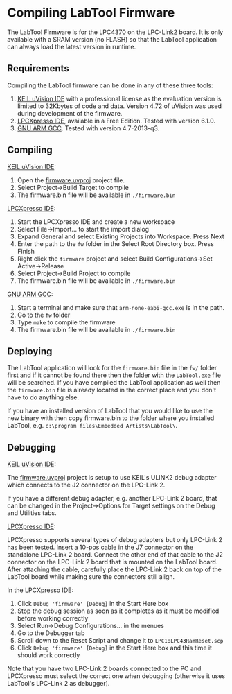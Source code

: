 Compiling LabTool Firmware
==========================
The LabTool Firmware is for the LPC4370 on the LPC-Link2 board. It is only available with a SRAM version (no FLASH) so that the LabTool application can always load the latest version in runtime.

Requirements
------------
Compiling the LabTool firmware can be done in any of these three tools:

1. [KEIL uVision IDE](http://www.keil.com/uvision/) with a professional license as the evaluation version is limited to 32Kbytes of code and data. Version 4.72 of uVision was used during development of the firmware.
2. [LPCXpresso IDE](http://www.lpcware.com/lpcxpresso/home), available in a Free Edition. Tested with version 6.1.0.
3. [GNU ARM GCC](https://launchpad.net/gcc-arm-embedded). Tested with version 4.7-2013-q3.

Compiling
---------
[KEIL uVision IDE](http://www.keil.com/uvision/):

1. Open the [firmware.uvproj](program/uVision/firmware.uvproj) project file.
2. Select Project->Build Target to compile
3. The firmware.bin file will be available in `./firmware.bin`


[LPCXpresso IDE](http://www.lpcware.com/lpcxpresso/home):

1. Start the LPCXpresso IDE and create a new workspace
2. Select File->Import... to start the import dialog
3. Expand General and select Existing Projects into Workspace. Press Next
4. Enter the path to the `fw` folder in the Select Root Directory box. Press Finish
5. Right click the `firmware` project and select Build Configurations->Set Active->Release
6. Select Project->Build Project to compile
7. The firmware.bin file will be available in `./firmware.bin`


[GNU ARM GCC](https://launchpad.net/gcc-arm-embedded):

1. Start a terminal and make sure that `arm-none-eabi-gcc.exe` is in the path.
2. Go to the `fw` folder
3. Type `make` to compile the firmware
4. The firmware.bin file will be available in `./firmware.bin`

Deploying
---------
The LabTool application will look for the `firmware.bin` file in the `fw/` folder first and if it cannot be found there then the folder with the `LabTool.exe` file will be searched. If you have compiled the LabTool application as well then the `firmware.bin` file is already located in the correct place and you don't have to do anything else.

If you have an installed version of LabTool that you would like to use the new binary with then copy firmware.bin to the folder where you installed LabTool, e.g. `c:\program files\Embedded Artists\LabTool\`.

Debugging
---------
[KEIL uVision IDE](http://www.keil.com/uvision/):

The [firmware.uvproj](program/uVision/firmware.uvproj) project is setup to use KEIL's ULINK2 debug adapter which connects to the J2 connector on the LPC-Link 2.

If you have a different debug adapter, e.g. another LPC-Link 2 board, that can be changed in the Project->Options for Target settings on the Debug and Utilities tabs.

[LPCXpresso IDE](http://www.lpcware.com/lpcxpresso/home):

LPCXpresso supports several types of debug adapters but only LPC-Link 2 has been tested. Insert a 10-pos cable in the J7 connector on the standalone LPC-Link 2 board. Connect the other end of that cable to the J2 connector on the LPC-Link 2 board that is mounted on the LabTool board. After attaching the cable, carefully place the LPC-Link 2 back on top of the LabTool board while making sure the connectors still align.

In the LPCXpresso IDE:

1. Click `Debug 'firmware' [Debug]` in the Start Here box
2. Stop the debug session as soon as it completes as it must be modified before working correctly
3. Select Run->Debug Configurations... in the menues
4. Go to the Debugger tab
5. Scroll down to the Reset Script and change it to `LPC18LPC43RamReset.scp`
6. Click `Debug 'firmware' [Debug]` in the Start Here box and this time it should work correctly

Note that you have two LPC-Link 2 boards connected to the PC and LPCXpresso must select the correct one when debugging (otherwise it uses LabTool's LPC-Link 2 as debugger).
